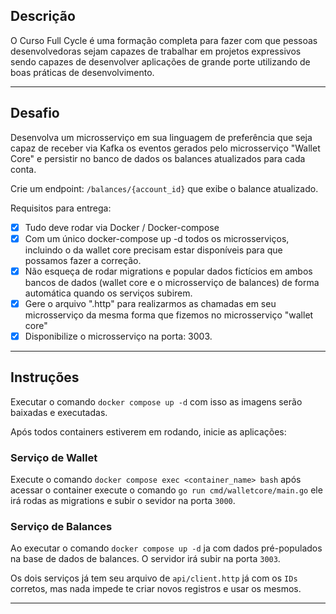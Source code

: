 ## Descrição

O Curso Full Cycle é uma formação completa para fazer com que pessoas desenvolvedoras sejam capazes de trabalhar em projetos expressivos sendo capazes de desenvolver aplicações de grande porte utilizando de boas práticas de desenvolvimento.

---

## Desafio

Desenvolva um microsserviço em sua linguagem de preferência que seja capaz de receber via Kafka os eventos gerados pelo microsserviço "Wallet Core" e persistir no banco de dados os balances atualizados para cada conta.

Crie um endpoint: `/balances/{account_id}` que exibe o balance atualizado.

Requisitos para entrega:
- [x] Tudo deve rodar via Docker / Docker-compose
- [x] Com um único docker-compose up -d todos os microsserviços, incluindo o da wallet core precisam estar disponíveis para que possamos fazer a correção.
- [x] Não esqueça de rodar migrations e popular dados fictícios em ambos bancos de dados (wallet core e o microsserviço de balances) de forma automática quando os serviços subirem.
- [x] Gere o arquivo ".http" para realizarmos as chamadas em seu microsserviço da mesma forma que fizemos no microsserviço "wallet core"
- [x] Disponibilize o microsserviço na porta: 3003.

---

## Instruções

Executar o comando `docker compose up -d` com isso as imagens serão baixadas e executadas.

Após todos containers estiverem em rodando, inicie as aplicações:

### Serviço de Wallet

Execute o comando `docker compose exec <container_name> bash` após acessar o container execute o comando `go run cmd/walletcore/main.go` ele irá rodas as migrations e subir o sevidor na porta `3000`.

### Serviço de Balances

Ao executar o comando `docker compose up -d` ja com dados pré-populados na base de dados de balances. O servidor irá subir na porta `3003`.

Os dois serviços já tem seu arquivo de `api/client.http` já com os `IDs` corretos, mas nada impede te criar novos registros e usar os mesmos.

---
